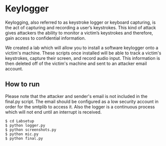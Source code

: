 # Keylogger

Keylogging, also referred to as keystroke logger or keyboard capturing, is the act of capturing and recording a user’s keystrokes. This
kind of attack gives attackers the ability to monitor a victim’s keystrokes and therefore, gain access to confidential
information.

We created a lab which will allow you to install a software keylogger onto a victim's machine. These scripts once installed will be able
to track a victim's keystrokes, capture their screen, and record audio input. This information is then deleted off of the victim's
machine and sent to an attacker email account.

## How to run

Please note that the attacker and sender's email is not included in the final.py script. The email should be configured as a low security account in order for the
smtplib to access it. Also the logger is a continuous process which will not end until an interrupt is received.

```
$ cd Labsetup
$ python logger.py
$ python screenshots.py
$ python mic.py
$ python final.py
```

